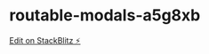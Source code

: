 # routable-modals-a5g8xb

[Edit on StackBlitz ⚡️](https://stackblitz.com/edit/routable-modals-a5g8xb)